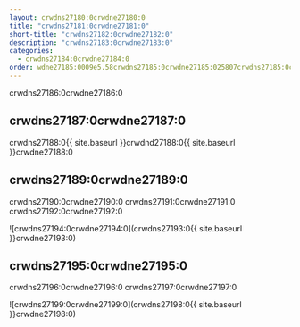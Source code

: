 ```yaml
---
layout: crwdns27180:0crwdne27180:0
title: "crwdns27181:0crwdne27181:0"
short-title: "crwdns27182:0crwdne27182:0"
description: "crwdns27183:0crwdne27183:0"
categories:
  - crwdns27184:0crwdne27184:0
order: wdne27185:0009e5.58crwdns27185:0crwdne27185:025807crwdns27185:0crwdne27185:0
---
```

crwdns27186:0crwdne27186:0

## crwdns27187:0crwdne27187:0

crwdns27188:0{{ site.baseurl }}crwdnd27188:0{{ site.baseurl }}crwdne27188:0

## crwdns27189:0crwdne27189:0

crwdns27190:0crwdne27190:0 crwdns27191:0crwdne27191:0 crwdns27192:0crwdne27192:0

![crwdns27194:0crwdne27194:0](crwdns27193:0{{ site.baseurl }}crwdne27193:0)

## crwdns27195:0crwdne27195:0

crwdns27196:0crwdne27196:0 crwdns27197:0crwdne27197:0

![crwdns27199:0crwdne27199:0](crwdns27198:0{{ site.baseurl }}crwdne27198:0)
